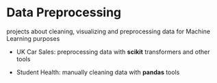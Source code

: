 # Data Preprocessing
projects about cleaning, visualizing and preprocessing data for Machine Learning purposes

* UK Car Sales: preprocessing data with **scikit** transformers and other tools

* Student Health: manually cleaning data with **pandas** tools
